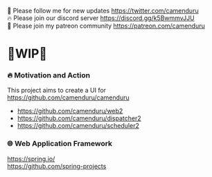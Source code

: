 🐣 Please follow me for new updates https://twitter.com/camenduru <br />
🔥 Please join our discord server https://discord.gg/k5BwmmvJJU <br />
🥳 Please join my patreon community https://patreon.com/camenduru <br />

# 🚦WIP🚦

### 🔥 Motivation and Action
This project aims to create a UI for https://github.com/camenduru/camenduru

- https://github.com/camenduru/web2 <br />
- https://github.com/camenduru/dispatcher2 <br />
- https://github.com/camenduru/scheduler2 <br />

### 🌐 Web Application Framework
https://spring.io/ <br />
https://github.com/spring-projects <br />

